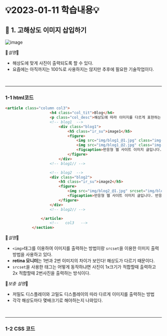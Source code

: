 # 💡2023-01-11 학습내용💡

## 🔎 1. 고해상도 이미지 삽입하기
![image](https://user-images.githubusercontent.com/94120988/211719998-ec719d43-16fd-4414-9615-103a183cd92c.png)


📕*설명*📕
- 해상도에 맞게 사진이 출력되도록 할 수 있다.
- 요즘에는 아직까지는 100%로 사용하지는 않지만 추후에 필요한 기술작업이다.
<br>
<hr>

### 1-1 html코드
```html
<article class="column col3">
                    <h4 class="col_tit">Blog</h4>
                    <p class="col_desc">해상도에 따라 이미지를 다르게 표현하는 방법입니다.</p>
                    <!-- blog1  -->
                        <div class="blog1">
                            <h5 class="ir_su">image1</h5>
                            <figure>
                                <img src="img/blog1_@1.jpg" class="img-normal" alt="normal Image">
                                <img src="img/blog1_@2.jpg" class="img-retina" alt="retina Image" width="100%">
                                <figcaption>반응형 웹 사이트 이미지 글입니다. 반응형 웹 사이트 이미지 글입니다. 반응형 웹 사이트 이미지 글입니다.</figcaption>
                            </figure>
                        </div>
                    <!-- blog1// -->

                    <!-- blog2  -->
                    <div class="blog2">
                        <h5 class="ir_su">image2</h5>
                        <figure>
                            <img src="img/blog2_@1.jpg" srcset="img/blog2_@1.jpg 1x, img/blog2_@2.jpg 2x," alt="normal Image">
                            <figcaption>반응형 웹 사이트 이미지 글입니다. 반응형 웹 사이트 이미지 글입니다. 반응형 웹 사이트 이미지 글입니다.</figcaption>
                        </figure>
                    </div>
                    <!-- blog2// -->

                </article>
                    <!--   col3   -->
            </section>

```

📕*설명*📕
- ```<img>```태그를 이용하여 이미지를 출력하는 방법이랑 ```srcset```을 이용한 이미지 출력방법을 사용하고 있다.
- <b>retina 모니터</b>는 1번과 2번 이미지의 차이가 보인다! 해상도가 다르기 때문이다.
- ```srcset```을 사용한 태그는 어떻게 동작하냐면 사진이 1x크기가 적합할때 출력하고 2x 적합할때 2번사진을 출력하는 방식이다.

📘*보충 설명*📘
- 저밀도 디스플레이와 고밀도 디스플레이의 따라 다르게 이미지를 출력하는 방법
- 각각 해상도마다 몇배크기로 해야하는지 나와있다.
<br>
<hr>

### 1-2 CSS 코드


